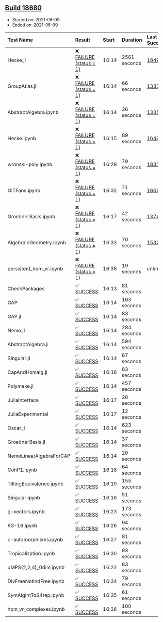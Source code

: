 ## [Build 18680](https://oscarci.mathematik.uni-kl.de/job/oscar/18680/)

* Started on: 2021-06-09
* Ended on: 2021-06-09

| Test Name    | Result | Start | Duration | Last Success | First Failure |
|:-------------|:-------|:------|:---------|:-------------|:--------------|
| Hecke.jl | ❌ [FAILURE (status = 1)](https://oscarci.mathematik.uni-kl.de/job/oscar/18680/artifact/logs/build-18680/Hecke.jl.log) | 16:14 | 2561 seconds | [18490](https://oscarci.mathematik.uni-kl.de/job/oscar/18490/) | [18491](https://oscarci.mathematik.uni-kl.de/job/oscar/18491/) |
| GroupAtlas.jl | ❌ [FAILURE (status = 1)](https://oscarci.mathematik.uni-kl.de/job/oscar/18680/artifact/logs/build-18680/GroupAtlas.jl.log) | 16:14 | 66 seconds | [13311](https://oscarci.mathematik.uni-kl.de/job/oscar/13311/) | [13312](https://oscarci.mathematik.uni-kl.de/job/oscar/13312/) |
| AbstractAlgebra.ipynb | ❌ [FAILURE (status = 1)](https://oscarci.mathematik.uni-kl.de/job/oscar/18680/artifact/logs/build-18680/AbstractAlgebra.ipynb.log) | 16:14 | 36 seconds | [13355](https://oscarci.mathematik.uni-kl.de/job/oscar/13355/) | [13356](https://oscarci.mathematik.uni-kl.de/job/oscar/13356/) |
| Hecke.ipynb | ❌ [FAILURE (status = 1)](https://oscarci.mathematik.uni-kl.de/job/oscar/18680/artifact/logs/build-18680/Hecke.ipynb.log) | 16:15 | 89 seconds | [16463](https://oscarci.mathematik.uni-kl.de/job/oscar/16463/) | [16464](https://oscarci.mathematik.uni-kl.de/job/oscar/16464/) |
| wronski-poly.ipynb | ❌ [FAILURE (status = 1)](https://oscarci.mathematik.uni-kl.de/job/oscar/18680/artifact/logs/build-18680/wronski-poly.ipynb.log) | 16:29 | 79 seconds | [18314](https://oscarci.mathematik.uni-kl.de/job/oscar/18314/) | [18315](https://oscarci.mathematik.uni-kl.de/job/oscar/18315/) |
| GITFans.ipynb | ❌ [FAILURE (status = 1)](https://oscarci.mathematik.uni-kl.de/job/oscar/18680/artifact/logs/build-18680/GITFans.ipynb.log) | 16:32 | 71 seconds | [16068](https://oscarci.mathematik.uni-kl.de/job/oscar/16068/) | [16069](https://oscarci.mathematik.uni-kl.de/job/oscar/16069/) |
| GroebnerBasis.ipynb | ❌ [FAILURE (status = 1)](https://oscarci.mathematik.uni-kl.de/job/oscar/18680/artifact/logs/build-18680/GroebnerBasis.ipynb.log) | 16:17 | 42 seconds | [13748](https://oscarci.mathematik.uni-kl.de/job/oscar/13748/) | [13749](https://oscarci.mathematik.uni-kl.de/job/oscar/13749/) |
| AlgebraicGeometry.ipynb | ❌ [FAILURE (status = 1)](https://oscarci.mathematik.uni-kl.de/job/oscar/18680/artifact/logs/build-18680/AlgebraicGeometry.ipynb.log) | 16:33 | 70 seconds | [15322](https://oscarci.mathematik.uni-kl.de/job/oscar/15322/) | [15323](https://oscarci.mathematik.uni-kl.de/job/oscar/15323/) |
| persistent_hom_vr.ipynb | ❌ [FAILURE (status = 1)](https://oscarci.mathematik.uni-kl.de/job/oscar/18680/artifact/logs/build-18680/persistent_hom_vr.ipynb.log) | 16:38 | 19 seconds | unknown | unknown |
| CheckPackages | ✅ [SUCCESS](https://oscarci.mathematik.uni-kl.de/job/oscar/18680/artifact/logs/build-18680/CheckPackages.log) | 16:13 | 81 seconds |  |  |
| GAP | ✅ [SUCCESS](https://oscarci.mathematik.uni-kl.de/job/oscar/18680/artifact/logs/build-18680/GAP.log) | 16:14 | 163 seconds |  |  |
| GAP.jl | ✅ [SUCCESS](https://oscarci.mathematik.uni-kl.de/job/oscar/18680/artifact/logs/build-18680/GAP.jl.log) | 16:14 | 83 seconds |  |  |
| Nemo.jl | ✅ [SUCCESS](https://oscarci.mathematik.uni-kl.de/job/oscar/18680/artifact/logs/build-18680/Nemo.jl.log) | 16:14 | 284 seconds |  |  |
| AbstractAlgebra.jl | ✅ [SUCCESS](https://oscarci.mathematik.uni-kl.de/job/oscar/18680/artifact/logs/build-18680/AbstractAlgebra.jl.log) | 16:14 | 594 seconds |  |  |
| Singular.jl | ✅ [SUCCESS](https://oscarci.mathematik.uni-kl.de/job/oscar/18680/artifact/logs/build-18680/Singular.jl.log) | 16:14 | 87 seconds |  |  |
| CapAndHomalg.jl | ✅ [SUCCESS](https://oscarci.mathematik.uni-kl.de/job/oscar/18680/artifact/logs/build-18680/CapAndHomalg.jl.log) | 16:16 | 83 seconds |  |  |
| Polymake.jl | ✅ [SUCCESS](https://oscarci.mathematik.uni-kl.de/job/oscar/18680/artifact/logs/build-18680/Polymake.jl.log) | 16:14 | 457 seconds |  |  |
| JuliaInterface | ✅ [SUCCESS](https://oscarci.mathematik.uni-kl.de/job/oscar/18680/artifact/logs/build-18680/JuliaInterface.log) | 16:17 | 28 seconds |  |  |
| JuliaExperimental | ✅ [SUCCESS](https://oscarci.mathematik.uni-kl.de/job/oscar/18680/artifact/logs/build-18680/JuliaExperimental.log) | 16:17 | 12 seconds |  |  |
| Oscar.jl | ✅ [SUCCESS](https://oscarci.mathematik.uni-kl.de/job/oscar/18680/artifact/logs/build-18680/Oscar.jl.log) | 16:14 | 623 seconds |  |  |
| GroebnerBasis.jl | ✅ [SUCCESS](https://oscarci.mathematik.uni-kl.de/job/oscar/18680/artifact/logs/build-18680/GroebnerBasis.jl.log) | 16:14 | 37 seconds |  |  |
| NemoLinearAlgebraForCAP | ✅ [SUCCESS](https://oscarci.mathematik.uni-kl.de/job/oscar/18680/artifact/logs/build-18680/NemoLinearAlgebraForCAP.log) | 16:14 | 20 seconds |  |  |
| CohP1.ipynb | ✅ [SUCCESS](https://oscarci.mathematik.uni-kl.de/job/oscar/18680/artifact/logs/build-18680/CohP1.ipynb.log) | 16:18 | 64 seconds |  |  |
| TiltingEquivalence.ipynb | ✅ [SUCCESS](https://oscarci.mathematik.uni-kl.de/job/oscar/18680/artifact/logs/build-18680/TiltingEquivalence.ipynb.log) | 16:19 | 155 seconds |  |  |
| Singular.ipynb | ✅ [SUCCESS](https://oscarci.mathematik.uni-kl.de/job/oscar/18680/artifact/logs/build-18680/Singular.ipynb.log) | 16:16 | 51 seconds |  |  |
| g-vectors.ipynb | ✅ [SUCCESS](https://oscarci.mathematik.uni-kl.de/job/oscar/18680/artifact/logs/build-18680/g-vectors.ipynb.log) | 16:23 | 173 seconds |  |  |
| K3-16.ipynb | ✅ [SUCCESS](https://oscarci.mathematik.uni-kl.de/job/oscar/18680/artifact/logs/build-18680/K3-16.ipynb.log) | 16:26 | 94 seconds |  |  |
| c-automorphisms.ipynb | ✅ [SUCCESS](https://oscarci.mathematik.uni-kl.de/job/oscar/18680/artifact/logs/build-18680/c-automorphisms.ipynb.log) | 16:27 | 81 seconds |  |  |
| Tropicalization.ipynb | ✅ [SUCCESS](https://oscarci.mathematik.uni-kl.de/job/oscar/18680/artifact/logs/build-18680/Tropicalization.ipynb.log) | 16:30 | 93 seconds |  |  |
| uMPS(2,2,4)_0dim.ipynb | ✅ [SUCCESS](https://oscarci.mathematik.uni-kl.de/job/oscar/18680/artifact/logs/build-18680/uMPS-2-2-4-_0dim.ipynb.log) | 16:22 | 83 seconds |  |  |
| DivFreeNotIndFree.ipynb | ✅ [SUCCESS](https://oscarci.mathematik.uni-kl.de/job/oscar/18680/artifact/logs/build-18680/DivFreeNotIndFree.ipynb.log) | 16:34 | 79 seconds |  |  |
| SymAlgIntToS4rep.ipynb | ✅ [SUCCESS](https://oscarci.mathematik.uni-kl.de/job/oscar/18680/artifact/logs/build-18680/SymAlgIntToS4rep.ipynb.log) | 16:35 | 61 seconds |  |  |
| hom_vr_complexes.ipynb | ✅ [SUCCESS](https://oscarci.mathematik.uni-kl.de/job/oscar/18680/artifact/logs/build-18680/hom_vr_complexes.ipynb.log) | 16:36 | 100 seconds |  |  |

